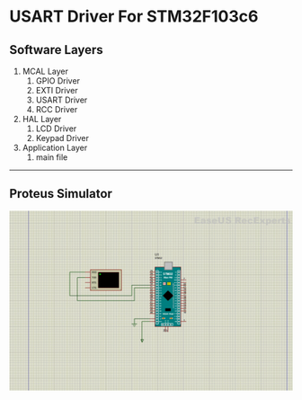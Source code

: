 # **USART Driver For STM32F103c6**
## Software Layers
1. MCAL Layer
   1. GPIO Driver
   2. EXTI Driver
   3. USART Driver
   4. RCC Driver
2. HAL Layer
   1. LCD Driver
   2. Keypad Driver
3. Application Layer
   1. main file
---
## **Proteus Simulator**
<img src="/07_MCU_Interfacing/03_UART_02/01_STM32_UART_Driver/img/Proteus.gif" >